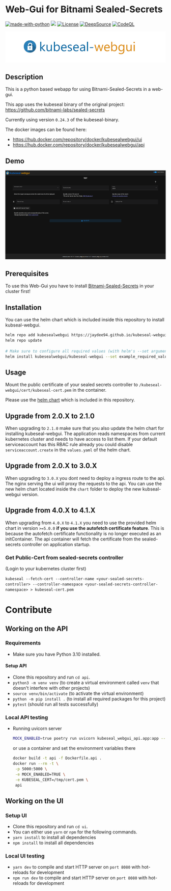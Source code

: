 # Web-Gui for Bitnami Sealed-Secrets

[![made-with-python](https://img.shields.io/badge/Made%20with-Python-1f425f.svg)](https://www.python.org/) <img src="https://img.shields.io/badge/vuejs%20-%2335495e.svg?&style=for-the-badge&logo=vue.js&logoColor=%234FC08D"/> [![License](https://img.shields.io/badge/License-Apache%202.0-blue.svg)](https://opensource.org/licenses/Apache-2.0) [![DeepSource](https://static.deepsource.io/deepsource-badge-light-mini.svg)](https://deepsource.io/gh/Jaydee94/kubeseal-webgui/?ref=repository-badge) [![CodeQL](https://github.com/Jaydee94/kubeseal-webgui/actions/workflows/codeql-analysis.yml/badge.svg)](https://github.com/Jaydee94/kubeseal-webgui/actions/workflows/codeql-analysis.yml)

<p align="center">
  <img src="demo/kubeseal-webgui-logo.jpg">
</p>

## Description

This is a python based webapp for using Bitnami-Sealed-Secrets in a web-gui.

This app uses the kubeseal binary of the original project: <https://github.com/bitnami-labs/sealed-secrets>

Currently using version `0.24.3` of the kubeseal-binary.

The docker images can be found here:

* https://hub.docker.com/repository/docker/kubesealwebgui/ui
* https://hub.docker.com/repository/docker/kubesealwebgui/api

## Demo

![KubeSeal WebGui Demo](demo/kubseal-demo-4.0.2.gif)

## Prerequisites

To use this Web-Gui you have to install [Bitnami-Sealed-Secrets](https://github.com/bitnami-labs/sealed-secrets) in your cluster first!

## Installation

You can use the helm chart which is included inside this repository to install kubseal-webgui.

```bash
helm repo add kubesealwebgui https://jaydee94.github.io/kubeseal-webgui/
helm repo update

# Make sure to configure all required values (with helm's --set argument) documented in our helm Chart before installing.
helm install kubesealwebgui/kubeseal-webgui --set example_required_value="foobar"
```

## Usage

Mount the public certificate of your sealed secrets controller to `/kubeseal-webgui/cert/kubeseal-cert.pem` in the container.

Please use the [helm chart](https://github.com/Jaydee94/kubeseal-webgui/tree/master/chart/kubeseal-webgui) which is included in this repository.

## Upgrade from 2.0.X to 2.1.0

When upgrading to `2.1.0` make sure that you also update the helm chart for installing kubeseal-webgui.
The application reads namespaces from current kubernetes cluster and needs to have access to list them.
If your default serviceaccount has this RBAC rule already you could disable `serviceaccount.create` in the `values.yaml` of the helm chart.

## Upgrade from 2.0.X to 3.0.X

When upgrading to `3.0.X` you dont need to deploy a ingress route to the api. The nginx serving the ui will proxy the requests to the api.
You can use the new helm chart located inside the `chart` folder to deploy the new kubseal-webgui version.

## Upgrade from 4.0.X to 4.1.X

When upgrading from `4.0.X` to `4.1.X` you need to use the provided helm chart in version `>=5.0.0` **if you use the autofetch certificate feature**.
This is because the autofetch certificate functionality is no longer executed as an initContainer.
The api container will fetch the certificate from the sealed-secrets controller on application startup.

### Get Public-Cert from sealed-secrets controller

(Login to your kubernetes cluster first)

`kubeseal --fetch-cert --controller-name <your-sealed-secrets-controller> --controller-namespace <your-sealed-secrets-controller-namespace> > kubeseal-cert.pem`

# Contribute

## Working on the API

### Requirements

* Make sure you have Python 3.10 installed.

#### Setup API

* Clone this repository and run `cd api`.
* `python3 -m venv venv` (to create a virtual environment called `venv` that doesn't interfere with other projects)
* `source venv/bin/activate` (to activate the virtual environment)
* `python -m pip install .` (to install all required packages for this project)
* `pytest` (should run all tests successfully)

### Local API testing

* Running uvicorn server

  ```bash
  MOCK_ENABLED=true poetry run uvicorn kubeseal_webgui_api.app:app --port 5000 --log-config config/logging_config.yaml
  ```

  or use a container and set the environment variables there

  ```bash
  docker build -t api -f Dockerfile.api .
  docker run --rm -t \
   -p 5000:5000 \
   -e MOCK_ENABLED=TRUE \
   -e KUBESEAL_CERT=/tmp/cert.pem \
   api
  ```

## Working on the UI

### Setup UI

* Clone this repository and run `cd ui`.
* You can either use `yarn` or `npm` for the following commands.
* `yarn install` to install all dependencies
* `npm install` to install all dependencies

### Local UI testing

* `yarn dev` to compile and start HTTP server on `port 8080` with hot-reloads for development
* `npm run dev` to compile and start HTTP server on `port 8080` with hot-reloads for development
